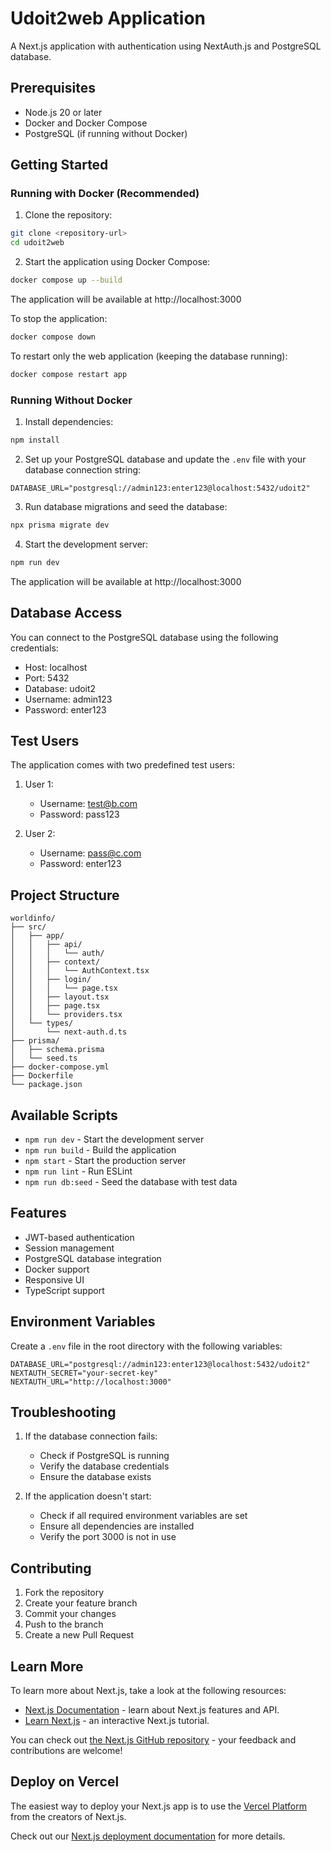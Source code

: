 # Udoit2web Application

A Next.js application with authentication using NextAuth.js and PostgreSQL database.

## Prerequisites

- Node.js 20 or later
- Docker and Docker Compose
- PostgreSQL (if running without Docker)

## Getting Started

### Running with Docker (Recommended)

1. Clone the repository:
```bash
git clone <repository-url>
cd udoit2web
```

2. Start the application using Docker Compose:
```bash
docker compose up --build
```

The application will be available at http://localhost:3000

To stop the application:
```bash
docker compose down
```

To restart only the web application (keeping the database running):
```bash
docker compose restart app
```

### Running Without Docker

1. Install dependencies:
```bash
npm install
```

2. Set up your PostgreSQL database and update the `.env` file with your database connection string:
```env
DATABASE_URL="postgresql://admin123:enter123@localhost:5432/udoit2"
```

3. Run database migrations and seed the database:
```bash
npx prisma migrate dev
```

4. Start the development server:
```bash
npm run dev
```

The application will be available at http://localhost:3000

## Database Access

You can connect to the PostgreSQL database using the following credentials:

- Host: localhost
- Port: 5432
- Database: udoit2
- Username: admin123
- Password: enter123

## Test Users

The application comes with two predefined test users:

1. User 1:
   - Username: test@b.com
   - Password: pass123

2. User 2:
   - Username: pass@c.com
   - Password: enter123

## Project Structure

```
worldinfo/
├── src/
│   ├── app/
│   │   ├── api/
│   │   │   └── auth/
│   │   ├── context/
│   │   │   └── AuthContext.tsx
│   │   ├── login/
│   │   │   └── page.tsx
│   │   ├── layout.tsx
│   │   ├── page.tsx
│   │   └── providers.tsx
│   └── types/
│       └── next-auth.d.ts
├── prisma/
│   ├── schema.prisma
│   └── seed.ts
├── docker-compose.yml
├── Dockerfile
└── package.json
```

## Available Scripts

- `npm run dev` - Start the development server
- `npm run build` - Build the application
- `npm start` - Start the production server
- `npm run lint` - Run ESLint
- `npm run db:seed` - Seed the database with test data

## Features

- JWT-based authentication
- Session management
- PostgreSQL database integration
- Docker support
- Responsive UI
- TypeScript support

## Environment Variables

Create a `.env` file in the root directory with the following variables:

```env
DATABASE_URL="postgresql://admin123:enter123@localhost:5432/udoit2"
NEXTAUTH_SECRET="your-secret-key"
NEXTAUTH_URL="http://localhost:3000"
```

## Troubleshooting

1. If the database connection fails:
   - Check if PostgreSQL is running
   - Verify the database credentials
   - Ensure the database exists

2. If the application doesn't start:
   - Check if all required environment variables are set
   - Ensure all dependencies are installed
   - Verify the port 3000 is not in use

## Contributing

1. Fork the repository
2. Create your feature branch
3. Commit your changes
4. Push to the branch
5. Create a new Pull Request

## Learn More

To learn more about Next.js, take a look at the following resources:

- [Next.js Documentation](https://nextjs.org/docs) - learn about Next.js features and API.
- [Learn Next.js](https://nextjs.org/learn) - an interactive Next.js tutorial.

You can check out [the Next.js GitHub repository](https://github.com/vercel/next.js) - your feedback and contributions are welcome!

## Deploy on Vercel

The easiest way to deploy your Next.js app is to use the [Vercel Platform](https://vercel.com/new?utm_medium=default-template&filter=next.js&utm_source=create-next-app&utm_campaign=create-next-app-readme) from the creators of Next.js.

Check out our [Next.js deployment documentation](https://nextjs.org/docs/app/building-your-application/deploying) for more details.
